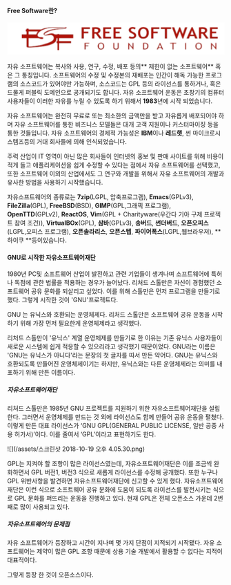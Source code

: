 #### Free Software란?

![](/assets/FSF.png)

자유 소프트웨어는 복사와 사용, 연구, 수정, 배포 등의** 제한이 없는 소프트웨어** 혹은 그 통칭입니다. 소프트웨어의 수정 및 수정본의 재배포는 인간이 해독 가능한 프로그램의 소스코드가 있어야만 가능하며, 소스코드는 GPL 등의 라이선스를 통하거나, 혹은 드물게 퍼블릭 도메인으로 공개되기도 합니다. 자유 소프트웨어 운동은 초창기의 컴퓨터 사용자들이 이러한 자유를 누릴 수 있도록 하기 위해서 **1983**년에 시작 되었습니다.

자유 소프트웨어는 완전히 무료로 또는 최소한의 금액만을 받고 자유롭게 배포되어야 하며 자유 소프트웨어를 통한 비즈니스 모델들은 대개 고객 지원이나 커스터마이징 등을 통한 것들입니다. 자유 소프트웨어의 경제적 가능성은 **IBM**이나 **레드햇**, 썬 마이크로시스템즈등의 거대 회사들에 의해 인식되었습니다.

주력 산업이 IT 영역이 아닌 많은 회사들이 인터넷의 홍보 및 판매 사이트를 위해 비용이 적게 들고 애플리케이션을 쉽게 수정할 수 있다는 점에서 자유 소프트웨어를 선택했고, 또한 소프트웨어 이외의 산업에서도 그 연구와 개발을 위해서 자유 소프트웨어의 개발과 유사한 방법을 사용하기 시작했습니다.

자유소프트웨어의 종류로는 **7zip**\(LGPL, 압축프로그램\), **Emacs**\(GPLv3\), **FileZilla**\(GPL\), **FreeBSD**\(BSD\), **GIMP**\(GPL,그래픽 프로그램\), **OpenTTD**\(GPLv2\), **ReactOS**, **Vim**\(GPL + Charityware\(우간다 기아 구제 프로젝트 참여 조건\)\), **VirtualBOx**\(GPL\), **삼바**\(GPLv3\), **송버드**, **썬더버드**, **오픈오피스**\(LGPL,오피스 프로그램\), **오픈솔라리스**, **오픈스텝**, **파이어폭스**\(LGPL,웹브라우저\), **하이쿠  **등이있습니다.

#### GNU로 시작한 자유소프트웨어재단

1980년 PC및 소프트웨어 산업이 발전하고 관련 기업들이 생겨나며 소프트웨어에 특허나 독점에 관한 법률을 적용하는 경우가 늘어났다. 리처드 스톨만은 자신이 경험했던 소프트웨어 공유 문화를 되살리고 싶었다. 이를 위해 스톨만은 먼저 프로그램을 만들기로 했다. 그렇게 시작한 것이 'GNU'프로젝트다.

GNU 는 유닉스와 호환되는 운영체제다. 리처드 스톨만은 소프트웨어 공유 운동을 시작하기 위해 가장 먼저 필요한게 운영체제라고 생각했다. 

리처드 스톨만이 '유닉스' 계열 운영체제를 만들기로 한 이유는 기존 유닉스 사용자들이 새로운 시스템에 쉽게 적응할 수 있으리라고 생각했기 때문이었다. GNU라는 이름은 'GNU는 유닉스가 아니다'라는 문장의 첫 글자를 따서 만든 약어다. GNU는 유닉스와 호환되도록 만들어진 운영체제이기는 하지만, 유닉스와는 다른 운영체제라는 의미를 내포하기 위해 만든 이름이다. 

##### 자유소프트웨어재단

리처드 스톨만은 1985년 GNU 프로젝트를 지원하기 위한 자유소프트웨어재단을 설립한다. 그러면서 운영체제를 만드는 것 외에 라이선스도 함께 만들어 공유 운동을 펼쳤다. 이렇게 만든 대표 라이선스가 ‘GNU GPL\(GENERAL PUBLIC LICENSE, 일반 공중 사용 허가서\)’이다. 이를 줄여서 ‘GPL’이라고 표현하기도 한다.

![](/assets/스크린샷 2018-10-19 오후 4.05.30.png)

GPL는 지켜야 할 조항이 많은 라이선스였는데, 자유소프트웨어재단은 이를 조금씩 완화하면서 GPL 버전1, 버전3 식으로 새롭게 라이선스를 수정해 공개했다. 또한 누구나 GPL 위반사항을 발견하면 자유소프트웨어재단에 신고할 수 있게 했다. 자유소프트웨어재단은 이런 식으로 소프트웨어 공유 문화에 도움이 되도록 라이선스를 발전시키는 식으로 GPL 문화를 퍼뜨리는 운동을 진행하고 있다. 현재 GPL은 전체 오픈소스 가운데 2번째로 많이 사용되고 있다.

##### 자유소프트웨어의 문제점

자유 소프트웨어가 등장하고 시간이 지나며 몇 가지 단점이 지적되기 시작됐다. 자유 소프트웨어는 제약이 많은 GPL 조항 때문에 상용 기술 개발에서 활용할 수 없다는 지적이 대표적이다. 

그렇게 등장 한 것이 오픈소스이다.





